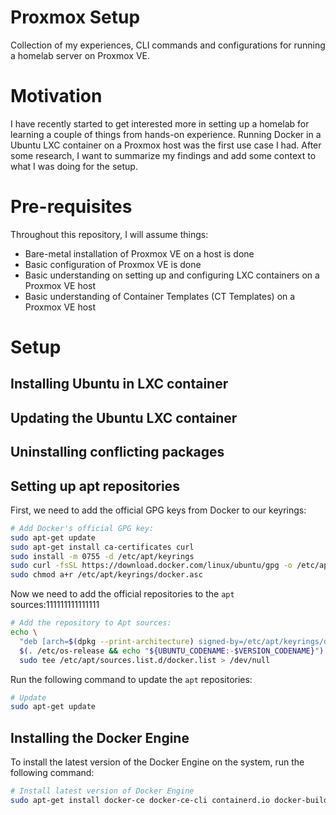 # Proxmox Setup
Collection of my experiences, CLI commands and configurations for running a homelab server on Proxmox VE.


# Motivation
I have recently started to get interested more in setting up a homelab for learning a couple of things from hands-on experience. Running Docker in a Ubuntu LXC container on a Proxmox host was the first use case I had. After some research, I want to summarize my findings and add some context to what I was doing for the setup.


# Pre-requisites
Throughout this repository, I will assume things:
- Bare-metal installation of Proxmox VE on a host is done
- Basic configuration of Proxmox VE is done
- Basic understanding on setting up and configuring LXC containers on a Proxmox VE host
- Basic understanding of Container Templates (CT Templates) on a Proxmox VE host


# Setup
## Installing Ubuntu in LXC container


## Updating the Ubuntu LXC container



## Uninstalling conflicting packages



## Setting up apt repositories
First, we need to add the official GPG keys from Docker to our keyrings:
```bash
# Add Docker's official GPG key:
sudo apt-get update
sudo apt-get install ca-certificates curl
sudo install -m 0755 -d /etc/apt/keyrings
sudo curl -fsSL https://download.docker.com/linux/ubuntu/gpg -o /etc/apt/keyrings/docker.asc
sudo chmod a+r /etc/apt/keyrings/docker.asc
```

Now we need to add the official repositories to the `apt` sources:111111111111111
```bash
# Add the repository to Apt sources:
echo \
  "deb [arch=$(dpkg --print-architecture) signed-by=/etc/apt/keyrings/docker.asc] https://download.docker.com/linux/ubuntu \
  $(. /etc/os-release && echo "${UBUNTU_CODENAME:-$VERSION_CODENAME}") stable" | \
  sudo tee /etc/apt/sources.list.d/docker.list > /dev/null
```

Run the following command to update the `apt` repositories:
```bash
# Update
sudo apt-get update
```

## Installing the Docker Engine
To install the latest version of the Docker Engine on the system, run the following command:

```bash
# Install latest version of Docker Engine 
sudo apt-get install docker-ce docker-ce-cli containerd.io docker-buildx-plugin docker-compose-plugin
```
